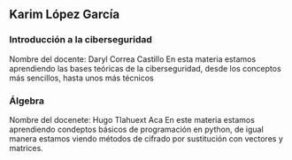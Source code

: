 ## Karim López García

### Introducción a la ciberseguridad 
Nombre del docente: Daryl Correa Castillo 
En esta materia estamos aprendiendo las bases teóricas de la ciberseguridad, desde los conceptos más sencillos, hasta unos más técnicos

### Álgebra 
Nombre del docenete: Hugo Tlahuext Aca
En este materia estamos aprendiendo condeptos básicos de programación en python, de igual manera estamos viendo métodos de cifrado por sustitución con vectores y matrices. 

